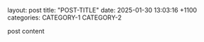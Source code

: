 
layout: post
title: "POST-TITLE"
date: 2025-01-30 13:03:16 +1100
categories: CATEGORY-1 CATEGORY-2

post content
